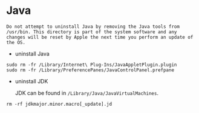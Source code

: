 # Java

    Do not attempt to uninstall Java by removing the Java tools from /usr/bin. This directory is part of the system software and any changes will be reset by Apple the next time you perform an update of the OS.

* uninstall Java

```
sudo rm -fr /Library/Internet\ Plug-Ins/JavaAppletPlugin.plugin 
sudo rm -fr /Library/PreferencePanes/JavaControlPanel.prefpane
```

* uninstall JDK

    JDK can be found in `/Library/Java/JavaVirtualMachines`.
```
rm -rf jdkmajor.minor.macro[_update].jd
```

